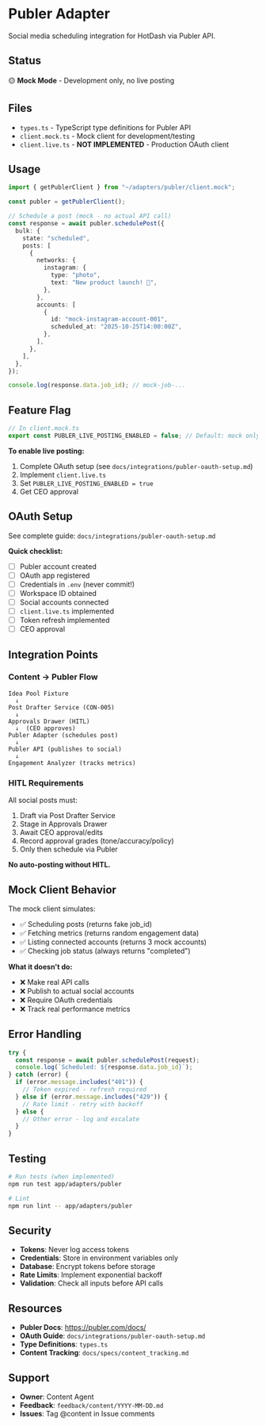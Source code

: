 # Publer Adapter

Social media scheduling integration for HotDash via Publer API.

## Status

🟡 **Mock Mode** - Development only, no live posting

## Files

- `types.ts` - TypeScript type definitions for Publer API
- `client.mock.ts` - Mock client for development/testing
- `client.live.ts` - **NOT IMPLEMENTED** - Production OAuth client

## Usage

```typescript
import { getPublerClient } from "~/adapters/publer/client.mock";

const publer = getPublerClient();

// Schedule a post (mock - no actual API call)
const response = await publer.schedulePost({
  bulk: {
    state: "scheduled",
    posts: [
      {
        networks: {
          instagram: {
            type: "photo",
            text: "New product launch! 🚗",
          },
        },
        accounts: [
          {
            id: "mock-instagram-account-001",
            scheduled_at: "2025-10-25T14:00:00Z",
          },
        ],
      },
    ],
  },
});

console.log(response.data.job_id); // mock-job-...
```

## Feature Flag

```typescript
// In client.mock.ts
export const PUBLER_LIVE_POSTING_ENABLED = false; // Default: mock only
```

**To enable live posting:**

1. Complete OAuth setup (see `docs/integrations/publer-oauth-setup.md`)
2. Implement `client.live.ts`
3. Set `PUBLER_LIVE_POSTING_ENABLED = true`
4. Get CEO approval

## OAuth Setup

See complete guide: `docs/integrations/publer-oauth-setup.md`

**Quick checklist:**

- [ ] Publer account created
- [ ] OAuth app registered
- [ ] Credentials in `.env` (never commit!)
- [ ] Workspace ID obtained
- [ ] Social accounts connected
- [ ] `client.live.ts` implemented
- [ ] Token refresh implemented
- [ ] CEO approval

## Integration Points

### Content → Publer Flow

```
Idea Pool Fixture
  ↓
Post Drafter Service (CON-005)
  ↓
Approvals Drawer (HITL)
  ↓  (CEO approves)
Publer Adapter (schedules post)
  ↓
Publer API (publishes to social)
  ↓
Engagement Analyzer (tracks metrics)
```

### HITL Requirements

All social posts must:

1. Draft via Post Drafter Service
2. Stage in Approvals Drawer
3. Await CEO approval/edits
4. Record approval grades (tone/accuracy/policy)
5. Only then schedule via Publer

**No auto-posting without HITL.**

## Mock Client Behavior

The mock client simulates:

- ✅ Scheduling posts (returns fake job_id)
- ✅ Fetching metrics (returns random engagement data)
- ✅ Listing connected accounts (returns 3 mock accounts)
- ✅ Checking job status (always returns "completed")

**What it doesn't do:**

- ❌ Make real API calls
- ❌ Publish to actual social accounts
- ❌ Require OAuth credentials
- ❌ Track real performance metrics

## Error Handling

```typescript
try {
  const response = await publer.schedulePost(request);
  console.log(`Scheduled: ${response.data.job_id}`);
} catch (error) {
  if (error.message.includes("401")) {
    // Token expired - refresh required
  } else if (error.message.includes("429")) {
    // Rate limit - retry with backoff
  } else {
    // Other error - log and escalate
  }
}
```

## Testing

```bash
# Run tests (when implemented)
npm run test app/adapters/publer

# Lint
npm run lint -- app/adapters/publer
```

## Security

- **Tokens**: Never log access tokens
- **Credentials**: Store in environment variables only
- **Database**: Encrypt tokens before storage
- **Rate Limits**: Implement exponential backoff
- **Validation**: Check all inputs before API calls

## Resources

- **Publer Docs**: https://publer.com/docs/
- **OAuth Guide**: `docs/integrations/publer-oauth-setup.md`
- **Type Definitions**: `types.ts`
- **Content Tracking**: `docs/specs/content_tracking.md`

## Support

- **Owner**: Content Agent
- **Feedback**: `feedback/content/YYYY-MM-DD.md`
- **Issues**: Tag @content in Issue comments
